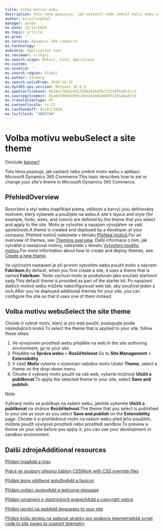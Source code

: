 ```yaml
---
title: Volba motivu webu
description: Toto téma popisuje, jak nastavit nebo změnit motiv webu v aplikaci Microsoft Dynamics 365 Commerce.
author: bicyclingfool
manager: annbe
ms.date: 12/12/2019
ms.topic: article
ms.prod: ''
ms.service: dynamics-365-commerce
ms.technology: ''
audience: Application user
ms.reviewer: v-chgri
ms.search.scope: Retail, Core, Operations
ms.custom: ''
ms.assetid: ''
ms.search.region: Global
ms.author: StuHarg
ms.search.validFrom: 2019-10-31
ms.dyn365.ops.version: Release 10.0.5
ms.openlocfilehash: 45184c7b0e29d1258b26368fbc7221df91013cc3
ms.sourcegitcommit: 81a647904dd305c4be2e4b683689f128548a872d
ms.translationtype: HT
ms.contentlocale: cs-CZ
ms.lasthandoff: 02/01/2020
ms.locfileid: "3002744"
---
```

# <a name="select-a-site-theme"></a><span data-ttu-id="111ab-103">Volba motivu webu</span><span class="sxs-lookup"><span data-stu-id="111ab-103">Select a site theme</span></span>


[!include [banner](includes/banner.md)]

<span data-ttu-id="111ab-104">Toto téma popisuje, jak nastavit nebo změnit motiv webu v aplikaci Microsoft Dynamics 365 Commerce.</span><span class="sxs-lookup"><span data-stu-id="111ab-104">This topic describes how to set or change your site's theme in Microsoft Dynamics 365 Commerce.</span></span>

## <a name="overview"></a><span data-ttu-id="111ab-105">Přehled</span><span class="sxs-lookup"><span data-stu-id="111ab-105">Overview</span></span>

<span data-ttu-id="111ab-106">Rozvržení a styl webu (například písma, velikosti a barvy) jsou definovány motivem, který vyberete a použijete na webu.</span><span class="sxs-lookup"><span data-stu-id="111ab-106">A site's layout and style (for example, fonts, sizes, and colors) are defined by the theme that you select and apply to the site.</span></span> <span data-ttu-id="111ab-107">Motiv je vytvořen a nasazen vývojářem ve vaší společnosti.</span><span class="sxs-lookup"><span data-stu-id="111ab-107">A theme is created and deployed by a developer at your company.</span></span> <span data-ttu-id="111ab-108">Přehled motivů naleznete v tématu [Přehled motivů](http://).</span><span class="sxs-lookup"><span data-stu-id="111ab-108">For an overview of themes, see [Theming overview](http://).</span></span> <span data-ttu-id="111ab-109">Další informace o tom, jak vytvářet a nasazovat motivy, naleznete v tématu [Vytvoření nového motivu](http://).</span><span class="sxs-lookup"><span data-stu-id="111ab-109">For more information about how to create and deploy themes, see [Create a new theme](http://).</span></span>

<span data-ttu-id="111ab-110">Ve výchozím nastavení je při prvním vytvoření webu použit motiv s názvem **Fabrikam**.</span><span class="sxs-lookup"><span data-stu-id="111ab-110">By default, when you first create a site, it uses a theme that is named **Fabrikam**.</span></span> <span data-ttu-id="111ab-111">Tento výchozí motiv je poskytován jako součást startovní sady.</span><span class="sxs-lookup"><span data-stu-id="111ab-111">This default theme is provided as part of the starter kit.</span></span> <span data-ttu-id="111ab-112">Po nasazení dalších motivů webu můžete nakonfigurovat web tak, aby používal jeden z nich.</span><span class="sxs-lookup"><span data-stu-id="111ab-112">After you've deployed additional themes for your site, you can configure the site so that it uses one of them instead.</span></span>

## <a name="select-the-site-theme"></a><span data-ttu-id="111ab-113">Volba motivu webu</span><span class="sxs-lookup"><span data-stu-id="111ab-113">Select the site theme</span></span>

<span data-ttu-id="111ab-114">Chcete-li vybrat motiv, který je pro web použit, postupujte podle následujících kroků.</span><span class="sxs-lookup"><span data-stu-id="111ab-114">To select the theme that is applied to your site, follow these steps.</span></span>

1. <span data-ttu-id="111ab-115">Ve vývojovém prostředí webu přejděte na web.</span><span class="sxs-lookup"><span data-stu-id="111ab-115">In the site authoring environment, go to your site.</span></span>
1. <span data-ttu-id="111ab-116">Přejděte na **Správa webu** \> **Rozšiřitelnost**.</span><span class="sxs-lookup"><span data-stu-id="111ab-116">Go to **Site Management** \> **Extensibility**.</span></span>
1. <span data-ttu-id="111ab-117">V části **Motiv** vyberte v rozevírací nabídce motiv.</span><span class="sxs-lookup"><span data-stu-id="111ab-117">Under **Theme**, select a theme on the drop-down menu.</span></span>
1. <span data-ttu-id="111ab-118">Chcete-li vybraný motiv použít na váš web, vyberte možnost **Uložit a publikovat**.</span><span class="sxs-lookup"><span data-stu-id="111ab-118">To apply the selected theme to your site, select **Save and publish**.</span></span>

> [!NOTE]
> <span data-ttu-id="111ab-119">Vybraný motiv se publikuje na vašem webu, jakmile vyberete **Uložit a publikovat** na stránce **Rozšiřitelnost**.</span><span class="sxs-lookup"><span data-stu-id="111ab-119">The theme that you select is published to your site as soon as you select **Save and publish** on the **Extensibility** page.</span></span> <span data-ttu-id="111ab-120">Chcete-li si prohlédnout motiv na vašem webu před jeho použitím, můžete použít vývojové prostředí nebo prostředí sandbox.</span><span class="sxs-lookup"><span data-stu-id="111ab-120">To preview a theme on your site before you apply it, you can use your development or sandbox environment.</span></span>

## <a name="additional-resources"></a><span data-ttu-id="111ab-121">Další zdroje</span><span class="sxs-lookup"><span data-stu-id="111ab-121">Additional resources</span></span>

[<span data-ttu-id="111ab-122">Přidání loga</span><span class="sxs-lookup"><span data-stu-id="111ab-122">Add a logo</span></span>](add-logo.md)

[<span data-ttu-id="111ab-123">Práce se soubory přepisu šablon CSS</span><span class="sxs-lookup"><span data-stu-id="111ab-123">Work with CSS override files</span></span>](css-override-files.md)

[<span data-ttu-id="111ab-124">Přidání ikony oblíbené položky</span><span class="sxs-lookup"><span data-stu-id="111ab-124">Add a favicon</span></span>](add-favicon.md)

[<span data-ttu-id="111ab-125">Přidání uvítací zprávy</span><span class="sxs-lookup"><span data-stu-id="111ab-125">Add a welcome message</span></span>](add-welcome-message.md)

[<span data-ttu-id="111ab-126">Přidání oznámení o vlastnických právech</span><span class="sxs-lookup"><span data-stu-id="111ab-126">Add a copyright notice</span></span>](add-copyright-notice.md)

[<span data-ttu-id="111ab-127">Přidání jazyků na web</span><span class="sxs-lookup"><span data-stu-id="111ab-127">Add languages to your site</span></span>](add-languages-to-site.md)

[<span data-ttu-id="111ab-128">Přidání kódu skriptu na webové stránky pro podporu telemetrie</span><span class="sxs-lookup"><span data-stu-id="111ab-128">Add script code to site pages to support telemetry</span></span>](add-telemetry.md)
